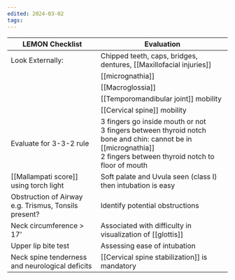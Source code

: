 ```yaml
---
edited: 2024-03-02
tags:
---
```


| LEMON Checklist                                      | Evaluation                                                                                                                                                            |
| ---------------------------------------------------- | --------------------------------------------------------------------------------------------------------------------------------------------------------------------- |
| Look Externally:                                     | Chipped teeth, caps, bridges, dentures, [[Maxillofacial injuries]]                                                                                                    |
|                                                      | [[micrognathia]]                                                                                                                                                      |
|                                                      | [[Macroglossia]]                                                                                                                                                      |
|                                                      | [[Temporomandibular joint]] mobility                                                                                                                                  |
|                                                      | [[Cervical spine]] mobility                                                                                                                                           |
| Evaluate for 3-3-2 rule                              | 3 fingers go inside mouth or not<br>3 fingers between thyroid notch bone and chin: cannot be in [[micrognathia]]<br>2 fingers between thyroid notch to floor of mouth |
| [[Mallampati score]] using torch light               | Soft palate and Uvula seen (class I) then intubation is easy                                                                                                          |
| Obstruction of Airway e.g. Trismus, Tonsils present? | Identify potential obstructions                                                                                                                                       |
| Neck circumference > 17'                             | Associated with difficulty in visualization of [[glottis]]                                                                                                            |
| Upper lip bite test                                  | Assessing ease of intubation                                                                                                                                          |
| Neck spine tenderness and neurological deficits      | [[Cervical spine stabilization]] is mandatory                                                                                                                         |